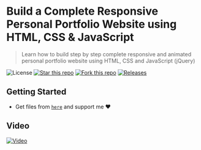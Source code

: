 # Build a Complete Responsive Personal Portfolio Website using HTML, CSS & JavaScript
> Learn how to build step by step complete responsive and animated personal portfolio website using HTML, CSS and JavaScript (jQuery)

![License](https://img.shields.io/npm/l/css-star-rating.svg)
[![Star this repo](https://badgen.net/github/stars/blank-yt/Complete-Responsive-Personal-Portfolio-Website-using-HTML-CSS-JavaScript)](https://github.com/blank-yt/Complete-Responsive-Personal-Portfolio-Website-using-HTML-CSS-JavaScript/stargazers/)
[![Fork this repo](https://badgen.net/github/forks/blank-yt/Complete-Responsive-Personal-Portfolio-Website-using-HTML-CSS-JavaScript)](https://github.com/blank-yt/Complete-Responsive-Personal-Portfolio-Website-using-HTML-CSS-JavaScript/fork/)
[![Releases](https://img.shields.io/github/downloads/blank-yt/Complete-Responsive-Personal-Portfolio-Website-using-HTML-CSS-JavaScript/total.svg)](https://github.com/blank-yt/Complete-Responsive-Personal-Portfolio-Website-using-HTML-CSS-JavaScript/archive/refs/tags/Release.zip)

## Getting Started
- Get files from [`here`](https://ko-fi.com/s/5003b064e7) and support me ❤️

## Video
[![Video](https://img.youtube.com/vi/7TMFnVZCaMM/0.jpg)](https://www.youtube.com/watch?v=7TMFnVZCaMM)
